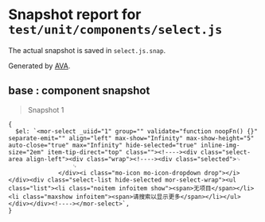 # Snapshot report for `test/unit/components/select.js`

The actual snapshot is saved in `select.js.snap`.

Generated by [AVA](https://ava.li).

## base : component snapshot

> Snapshot 1

    {
      $el: `<mor-select _uiid="1" group="" validate="function noopFn() {}" separate-emit="" align="left" max-show="Infinity" max-show-height="5" auto-close="true" max="Infinity" hide-selected="true" inline-img-size="2em" item-tip-direct="top" class=""><!----><div class="select-area align-left"><div class="wrap"><!----><div class="selected">␊
                      ␊
                  </div><i class="mo-icon mo-icon-dropdown drop"></i></div><div class="select-list hide-selected mor-select-wrap"><ul class="list"><li class="noitem infoitem show"><span>无项目</span></li><li class="maxshow infoitem"><span>请搜索以显示更多</span></li></ul></div></div><!----></mor-select>`,
    }
